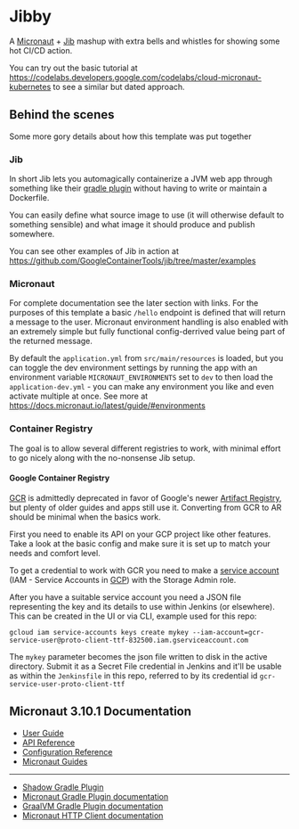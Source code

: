 # Jibby

A [Micronaut](micronaut.io) + [Jib](https://github.com/GoogleContainerTools/jib) mashup with extra bells and whistles for showing some hot CI/CD action.

You can try out the basic tutorial at https://codelabs.developers.google.com/codelabs/cloud-micronaut-kubernetes to see a similar but dated approach.

## Behind the scenes

Some more gory details about how this template was put together

### Jib

In short Jib lets you automagically containerize a JVM web app through something like their [gradle plugin](https://github.com/GoogleContainerTools/jib/tree/master/jib-gradle-plugin) without having to write or maintain a Dockerfile.

You can easily define what source image to use (it will otherwise default to something sensible) and what image it should produce and publish somewhere.

You can see other examples of Jib in action at https://github.com/GoogleContainerTools/jib/tree/master/examples

### Micronaut

For complete documentation see the later section with links. For the purposes of this template a basic `/hello` endpoint is defined that will return a message to the user. Micronaut environment handling is also enabled with an extremely simple but fully functional config-derrived value being part of the returned message.

By default the `application.yml` from `src/main/resources` is loaded, but you can toggle the dev environment settings by running the app with an environment variable `MICRONAUT_ENVIRONMENTS` set to `dev` to then load the `application-dev.yml` - you can make any environment you like and even activate multiple at once. See more at https://docs.micronaut.io/latest/guide/#environments

### Container Registry

The goal is to allow several different registries to work, with minimal effort to go nicely along with the no-nonsense Jib setup.

#### Google Container Registry

[GCR](https://cloud.google.com/container-registry/docs/) is admittedly deprecated in favor of Google's newer [Artifact Registry](https://cloud.google.com/artifact-registry/docs), but plenty of older guides and apps still use it. Converting from GCR to AR should be minimal when the basics work.

First you need to enable its API on your GCP project like other features. Take a look at the basic config and make sure it is set up to match your needs and comfort level.

To get a credential to work with GCR you need to make a [service account](https://console.cloud.google.com/iam-admin/serviceaccounts) (IAM - Service Accounts in [GCP](https://console.cloud.google.com/)) with the Storage Admin role.

After you have a suitable service account you need a JSON file representing the key and its details to use within Jenkins (or elsewhere). This can be created in the UI or via CLI, example used for this repo:

`gcloud iam service-accounts keys create mykey --iam-account=gcr-service-user@proto-client-ttf-832500.iam.gserviceaccount.com`

The `mykey` parameter becomes the json file written to disk in the active directory. Submit it as a Secret File credential in Jenkins and it'll be usable as within the `Jenkinsfile` in this repo, referred to by its credential id `gcr-service-user-proto-client-ttf`

## Micronaut 3.10.1 Documentation

- [User Guide](https://docs.micronaut.io/3.10.1/guide/index.html)
- [API Reference](https://docs.micronaut.io/3.10.1/api/index.html)
- [Configuration Reference](https://docs.micronaut.io/3.10.1/guide/configurationreference.html)
- [Micronaut Guides](https://guides.micronaut.io/index.html)
---

- [Shadow Gradle Plugin](https://plugins.gradle.org/plugin/com.github.johnrengelman.shadow)
- [Micronaut Gradle Plugin documentation](https://micronaut-projects.github.io/micronaut-gradle-plugin/latest/)
- [GraalVM Gradle Plugin documentation](https://graalvm.github.io/native-build-tools/latest/gradle-plugin.html)
- [Micronaut HTTP Client documentation](https://docs.micronaut.io/latest/guide/index.html#httpClient)


